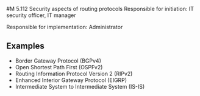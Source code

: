 #M 5.112 Security aspects of routing protocols
Responsible for initiation: IT security officer, IT manager

Responsible for implementation: Administrator



## Examples 
* Border Gateway Protocol (BGPv4)
* Open Shortest Path First (OSPFv2)
* Routing Information Protocol Version 2 (RIPv2)
* Enhanced Interior Gateway Protocol (EIGRP)
* Intermediate System to Intermediate System (IS-IS)




